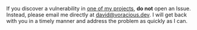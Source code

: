 If you discover a vulnerability in [one of my projects](https://github.com/voraciousdev), **do not** open an Issue. Instead, please email me directly at [david@voracious.dev](mailto:david@voracious.dev). I will get back with you in a timely manner and address the problem as quickly as I can.
